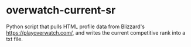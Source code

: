 # overwatch-current-sr
Python script that pulls HTML profile data from Blizzard's https://playoverwatch.com/, and writes the current competitive rank into a txt file.
